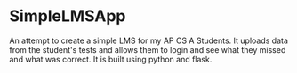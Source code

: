 # SimpleLMSApp
An attempt to create a simple LMS for my AP CS A Students.  It uploads data from the student's tests and allows them to login and see what they missed and what was correct.  It is built using python and flask.
